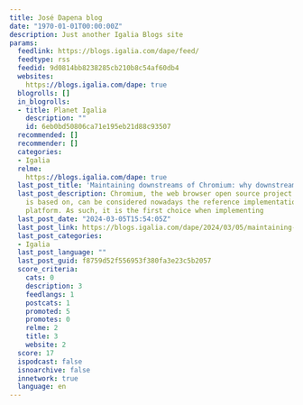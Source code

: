 ```yaml
---
title: José Dapena blog
date: "1970-01-01T00:00:00Z"
description: Just another Igalia Blogs site
params:
  feedlink: https://blogs.igalia.com/dape/feed/
  feedtype: rss
  feedid: 9d0814bb8238285cb210b8c54af60db4
  websites:
    https://blogs.igalia.com/dape: true
  blogrolls: []
  in_blogrolls:
  - title: Planet Igalia
    description: ""
    id: 6eb0bd50806ca71e195eb21d88c93507
  recommended: []
  recommender: []
  categories:
  - Igalia
  relme:
    https://blogs.igalia.com/dape: true
  last_post_title: 'Maintaining downstreams of Chromium: why downstream?'
  last_post_description: Chromium, the web browser open source project Google Chrome
    is based on, can be considered nowadays the reference implementation of the web
    platform. As such, it is the first choice when implementing
  last_post_date: "2024-03-05T15:54:05Z"
  last_post_link: https://blogs.igalia.com/dape/2024/03/05/maintaining-downstreams-of-chromium-why-downstream/
  last_post_categories:
  - Igalia
  last_post_language: ""
  last_post_guid: f8759d52f556953f380fa3e23c5b2057
  score_criteria:
    cats: 0
    description: 3
    feedlangs: 1
    postcats: 1
    promoted: 5
    promotes: 0
    relme: 2
    title: 3
    website: 2
  score: 17
  ispodcast: false
  isnoarchive: false
  innetwork: true
  language: en
---
```

